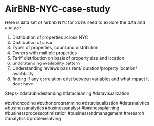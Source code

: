 # AirBNB-NYC-case-study
Here is data set of Airbnb NYC for 2019. need to explore the data and analyze
1. Distribution of properties across NYC
2. Distribution of price
3. Types of properties, count and distribution
4. Owners with multiple properties
5. Tariff distribution on basis of property size and location
6. understanding availability pattern
7. Understanding reviews basis rent/ duration/property location/ availability
8. finding if any correlation exist between variables and what impact it does have

Steps-
#dataubndestanding #datacleaning #datavisualization

#pythoncoding #pythonprogramming #datavisualization #dataanalytics #businessanalytics #businessanalyst #businessplanning #businessprocessoptimization #businessandmanagement #research #analytics #problemsolving
